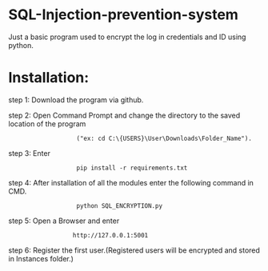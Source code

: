 # SQL-Injection-prevention-system
Just a basic program used to encrypt the log in credentials and ID using python.



#                                 Installation:

step 1: Download the program via github.

step 2: Open Command Prompt and change the directory to the saved location of the program

                       ("ex: cd C:\{USERS}\User\Downloads\Folder_Name").

step 3: Enter 
                       
                       pip install -r requirements.txt

step 4: After installation of all the modules enter the following command in CMD.

                       python SQL_ENCRYPTION.py


step 5: Open a Browser and enter 

                      http://127.0.0.1:5001

step 6: Register the first user.(Registered users will be encrypted and stored in Instances folder.)

